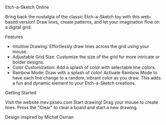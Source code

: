 Etch-a-Sketch Online

Bring back the nostalgia of the classic Etch-a-Sketch toy with this web-based version!  Draw lines, create patterns, and let your imagination flow on a digital grid.

Features

  - Intuitive Drawing: Effortlessly draw lines across the grid using your mouse.
  - Adjustable Grid Size: Customize the size of the grid for more intricate or bolder designs.
  - Color Customization: Add a splash of color with selectable line colors.
  - Rainbow Mode: Draw with a splash of color! Activate Rainbow Mode to have each line change to a random, vibrant color as you draw. This adds a fun and dynamic element to your Etch-a-Sketch creations.

Getting Started

  Visit the website mev.pxseu.com
  Start drawing! Drag your mouse to create lines.
  Press the "Clear" to clear a board and start a new drawing.

Design inspired by Michał Osman
